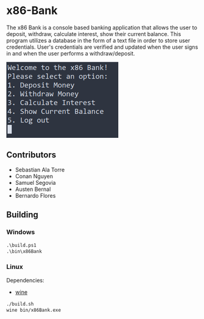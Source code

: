 # x86-Bank

The x86 Bank is a console based banking application that
allows the user to deposit, withdraw, calculate interest,
 show their current balance. This program utilizes a database
in the form of a text file in order to store user credentials.
User's credentials are verified and updated when the user signs
in and when the user performs a withdraw/deposit.

![menu](docs/menu.png)

## Contributors

- Sebastian Ala Torre
- Conan Nguyen
- Samuel Segovia
- Austen Bernal
- Bernardo Flores

## Building

### Windows

```shell
.\build.ps1
.\bin\x86Bank
```

### Linux

Dependencies:

- [wine](https://www.winehq.org/)

```shell
./build.sh
wine bin/x86Bank.exe
```
